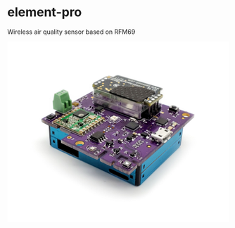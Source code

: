 # element-pro
Wireless air quality sensor based on RFM69

![element pro](https://github.com/elemental-platform/element-pro/blob/master/ep_0.jpg)

